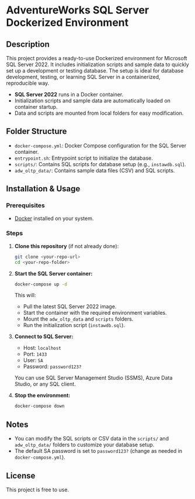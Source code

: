# AdventureWorks SQL Server Dockerized Environment

## Description

This project provides a ready-to-use Dockerized environment for Microsoft SQL Server 2022. It includes initialization scripts and sample data to quickly set up a development or testing database. The setup is ideal for database development, testing, or learning SQL Server in a containerized, reproducible way.

- **SQL Server 2022** runs in a Docker container.
- Initialization scripts and sample data are automatically loaded on container startup.
- Data and scripts are mounted from local folders for easy modification.

## Folder Structure

- `docker-compose.yml`: Docker Compose configuration for the SQL Server container.
- `entrypoint.sh`: Entrypoint script to initialize the database.
- `scripts/`: Contains SQL scripts for database setup (e.g., `instawdb.sql`).
- `adw_oltp_data/`: Contains sample data files (CSV) and SQL scripts.

## Installation & Usage

### Prerequisites

- [Docker](https://www.docker.com/products/docker-desktop) installed on your system.

### Steps

1. **Clone this repository** (if not already done):

   ```sh
   git clone <your-repo-url>
   cd <your-repo-folder>
   ```
2. **Start the SQL Server container:**

   ```sh
   docker-compose up -d
   ```

   This will:
   - Pull the latest SQL Server 2022 image.
   - Start the container with the required environment variables.
   - Mount the `adw_oltp_data` and `scripts` folders.
   - Run the initialization script (`instawdb.sql`).

3. **Connect to SQL Server:**
   - Host: `localhost`
   - Port: `1433`
   - User: `SA`
   - Password: `password123?`

   You can use SQL Server Management Studio (SSMS), Azure Data Studio, or any SQL client.

4. **Stop the environment:**
   ```sh
   docker-compose down
   ```

## Notes

- You can modify the SQL scripts or CSV data in the `scripts/` and `adw_oltp_data/` folders to customize your database setup.
- The default SA password is set to `password123?` (change as needed in `docker-compose.yml`).

## License

This project is free to use.